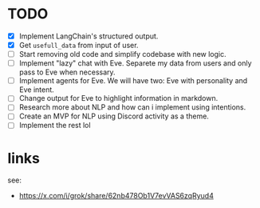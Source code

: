 # TODO
- [x] Implement LangChain's structured output.
- [x] Get `usefull_data` from input of user.
- [ ] Start removing old code and simplify codebase with new logic.
- [ ] Implement "lazy" chat with Eve. Separete my data from users and only pass to Eve when necessary.
- [ ] Implement agents for Eve. We will have two: Eve with personality and Eve intent.
- [ ] Change output for Eve to highlight information in markdown.
- [ ] Research more about NLP and how can i implement using intentions.
- [ ] Create an MVP for NLP using Discord activity as a theme.
- [ ] Implement the rest lol

# links

see:
- https://x.com/i/grok/share/62nb478Ob1V7evVAS6zqRyud4
